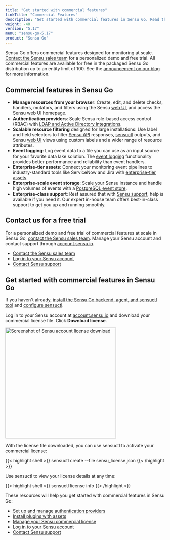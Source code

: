 ```yaml
---
title: "Get started with commercial features"
linkTitle: "Commercial Features"
description: "Get started with commercial features in Sensu Go. Read this guide to learn about the latest commercial features. Contact our sales team for a free trial."
weight: -40
version: "5.17"
menu: "sensu-go-5.17"
product: "Sensu Go"
---
```


Sensu Go offers commercial features designed for monitoring at scale.
[Contact the Sensu sales team][1] for a personalized demo and free trial.
All commercial features are available for free in the packaged Sensu Go distribution up to an entity limit of 100.
See the [announcement on our blog][7] for more information.

## Commercial features in Sensu Go

- **Manage resources from your browser**: Create, edit, and delete checks, handlers, mutators, and filters using the Sensu [web UI][8], and access the Sensu web UI homepage.
- **Authentication providers**: Scale Sensu role-based access control (RBAC) with [LDAP and Active Directory integrations][9].
- **Scalable resource filtering** designed for large installations: Use label and field selectors to filter [Sensu API][4] responses, [sensuctl][5] outputs, and Sensu [web UI][6] views using custom labels and a wider range of resource attributes.
- **Event logging**: Log event data to a file you can use as an input source for your favorite data lake solution.
The [event logging][10] functionality provides better performance and reliability than event handlers.
- **Enterprise-tier assets**: Connect your monitoring event pipelines to industry-standard tools like ServiceNow and Jira with [enterprise-tier assets][11].
- **Enterprise-scale event storage**: Scale your Sensu instance and handle high volumes of events with a [PostgreSQL event store][12].
- **Enterprise-class support**: Rest assured that with [Sensu support][13], help is available if you need it.
Our expert in-house team offers best-in-class support to get you up and running smoothly.

## Contact us for a free trial

For a personalized demo and free trial of commercial features at scale in Sensu Go, [contact the Sensu sales team][1].
Manage your Sensu account and contact support through [account.sensu.io][2].

- [Contact the Sensu sales team][1]
- [Log in to your Sensu account][2]
- [Contact Sensu support][14]

## Get started with commercial features in Sensu Go

If you haven't already, [install the Sensu Go backend, agent, and sensuctl tool][15] and [configure sensuctl][16].

Log in to your Sensu account at [account.sensu.io][2] and download your commercial license file.
Click **Download license**.

<img alt="Screenshot of Sensu account license download" src="/images/go-license-download.png" width="350px">

With the license file downloaded, you can use sensuctl to activate your commercial license:

{{< highlight shell >}}
sensuctl create --file sensu_license.json
{{< /highlight >}}

Use sensuctl to view your license details at any time:

{{< highlight shell >}}
sensuctl license info
{{< /highlight >}}

These resources will help you get started with commercial features in Sensu Go:

- [Set up and manage authentication providers][9]
- [Install plugins with assets][17]
- [Manage your Sensu commercial license][18]
- [Log in to your Sensu account][2]
- [Contact Sensu support][14]

[1]: https://sensu.io/contact?subject=contact-sales/
[2]: https://account.sensu.io/
[3]: https://sensu.io/enterprise
[4]: ../../api/overview#response-filtering
[5]: ../../sensuctl/reference#response-filters
[6]: ../../dashboard/filtering/
[7]: https://blog.sensu.io/one-year-of-sensu-go/
[8]: ../../dashboard/overview/
[9]: ../../installation/auth/
[10]: ../../reference/backend#event-logging
[11]: https://bonsai.sensu.io/assets?tiers%5B%5D=4/
[12]: ../../reference/datastore#scale-event-storage
[13]: https://sensu.io/support/
[14]: https://account.sensu.io/support/
[15]: ../../installation/install-sensu/
[16]: ../../sensuctl/reference/#first-time-setup
[17]: ../../guides/install-check-executables-with-assets/
[18]: ../../reference/license/
